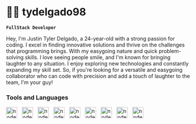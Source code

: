 # ⛹🏻 tydelgado98


**`FullStack Developer`**

Hey, I'm Justin Tyler Delgado, a 24-year-old with a strong passion for coding. I excel in finding innovative solutions and thrive on the challenges that programming brings. With my easygoing nature and quick problem-solving skills. I love seeing people smile, and I'm known for bringing laughter to any situation. I enjoy exploring new technologies and constantly expanding my skill set. So, if you're looking for a versatile and easygoing collaborator who can code with precision and add a touch of laughter to the team, I'm your guy!

### Tools and Languages

<img align="left" alt="nodejs" width="30px" style="padding-right:10px;" src="https://cdn.jsdelivr.net/gh/devicons/devicon/icons/nodejs/nodejs-original.svg" />

<img align="left" alt="nodejs" width="30px" style="padding-right:10px;" src="https://cdn.jsdelivr.net/gh/devicons/devicon/icons/javascript/javascript-original.svg" />

<img  align="left" alt="nodejs" width="30px" style="padding-right:10px;" src="https://cdn.jsdelivr.net/gh/devicons/devicon/icons/html5/html5-original.svg" />
<img align="left" alt="nodejs" width="30px" style="padding-right:10px;" src="https://cdn.jsdelivr.net/gh/devicons/devicon/icons/css3/css3-original.svg" />
<img align="left" alt="nodejs" width="30px" style="padding-right:10px;" src="https://cdn.jsdelivr.net/gh/devicons/devicon/icons/react/react-original.svg" />
<img align="left" alt="nodejs" width="30px" style="padding-right:10px;" src="https://cdn.jsdelivr.net/gh/devicons/devicon/icons/mysql/mysql-original.svg" />
<img align="left" alt="nodejs" width="30px" style="padding-right:10px;" src="https://cdn.jsdelivr.net/gh/devicons/devicon/icons/mongodb/mongodb-original.svg" />
<img align="left" alt="nodejs" width="30px" style="padding-right:10px;" src="https://cdn.jsdelivr.net/gh/devicons/devicon/icons/express/express-original.svg" />
<img align="left" alt="nodejs" width="30px" style="padding-right:10px;" src="https://cdn.jsdelivr.net/gh/devicons/devicon/icons/css3/css3-original.svg" />

